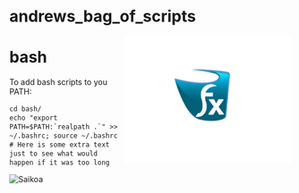 # andrews_bag_of_scripts

<img src="kdtub.png" width=300 align="right">

# bash
To add bash scripts to you PATH:
```
cd bash/
echo "export PATH=$PATH:`realpath .`" >> ~/.bashrc; source ~/.bashrc # Here is some extra text just to see what would happen if it was too long
```


<img style="margin-right:20px" src="http://libgdx.badlogicgames.com/img/saikoa.png" alt="Saikoa" />
